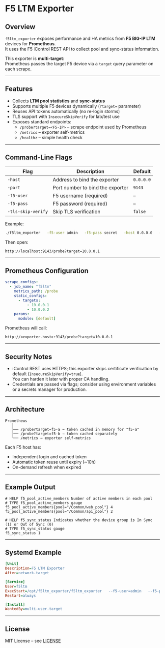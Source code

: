 # F5 LTM Exporter

## Overview
`f5ltm_exporter` exposes performance and HA metrics from **F5 BIG-IP LTM** devices for **Prometheus**.  
It uses the F5 iControl REST API to collect pool and sync-status information.

This exporter is **multi-target**:  
Prometheus passes the target F5 device via a `target` query parameter on each scrape.

---

## Features
- Collects **LTM pool statistics** and **sync-status**
- Supports multiple F5 devices dynamically (`?target=` parameter)
- Reuses API tokens automatically (no re-login storms)
- TLS support with `InsecureSkipVerify` for lab/test use
- Exposes standard endpoints:
    - `/probe?target=<F5-IP>` – scrape endpoint used by Prometheus
    - `/metrics` – exporter self-metrics
    - `/healthz` – simple health check

---

## Command-Line Flags

| Flag | Description                   | Default |
|------|-------------------------------|-------|
| `-host` | Address to bind the exporter  | `0.0.0.0` |
| `-port` | Port number to bind the exporter | `9143` |
| `-f5-user` | F5 username (required)        | –     |
| `-f5-pass` | F5 password (required)        | –     |
| `-tls-skip-verify` | Skip TLS verification | `false` |

Example:
```bash
./f5ltm_exporter   -f5-user admin   -f5-pass secret   -host 0.0.0.0   --port 9143
```

Then open:
```
http://localhost:9143/probe?target=10.0.0.1
```

---

## Prometheus Configuration

```yaml
scrape_configs:
  - job_name: "f5ltm"
    metrics_path: /probe
    static_configs:
      - targets:
          - 10.0.0.1
          - 10.0.0.2
    params:
      module: [default]
```

Prometheus will call:
```
http://<exporter-host>:9143/probe?target=10.0.0.1
```

---

## Security Notes
- iControl REST uses HTTPS; this exporter skips certificate verification by default (`InsecureSkipVerify=true`).  
  You can harden it later with proper CA handling.
- Credentials are passed via flags; consider using environment variables or a secrets manager for production.

---

## Architecture
```
Prometheus
   │
   ├── /probe?target=f5-a → token cached in memory for "f5-a"
   ├── /probe?target=f5-b → token cached separately
   └── /metrics → exporter self-metrics
```

Each F5 host has:
- Independent login and cached token
- Automatic token reuse until expiry (~10h)
- On-demand refresh when expired

---

## Example Output

```
# HELP f5_pool_active_members Number of active members in each pool
# TYPE f5_pool_active_members gauge
f5_pool_active_members{pool="/Common/web_pool"} 4
f5_pool_active_members{pool="/Common/api_pool"} 2

# HELP f5_sync_status Indicates whether the device group is In Sync (1) or Out of Sync (0)
# TYPE f5_sync_status gauge
f5_sync_status 1
```

---

## Systemd Example

```ini
[Unit]
Description=F5 LTM Exporter
After=network.target

[Service]
User=f5ltm
ExecStart=/opt/f5ltm_exporter/f5ltm_exporter   --f5-user=admin   --f5-pass=secret
Restart=always

[Install]
WantedBy=multi-user.target
```

---

## License
MIT License – see [LICENSE](LICENSE)
